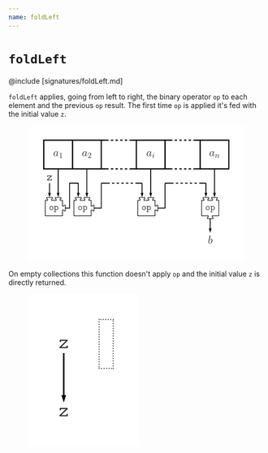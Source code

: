 ```yaml
---
name: foldLeft
---
```


# `foldLeft`

@include [signatures/foldLeft.md]

`foldLeft` applies, going from left to right, the binary operator `op` to each element and the previous `op` result.
The first time `op` is applied it's fed with the initial value `z`.

<figure class="diagram">
  <img src="images/foldLeft.svg" alt="foldLeft function">
  <!-- <figcaption class="diagram-desc"></figcaption> -->
</figure>

On empty collections this function doesn't apply `op` and the initial value `z` is directly returned.

<figure class="diagram">
  <img src="images/foldLeft.2.svg" alt="foldLeft function">
  <!-- <figcaption class="diagram-desc"></figcaption> -->
</figure>

